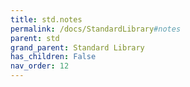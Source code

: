 ```yaml
---
title: std.notes
permalink: /docs/StandardLibrary#notes
parent: std
grand_parent: Standard Library
has_children: False
nav_order: 12
---
```


